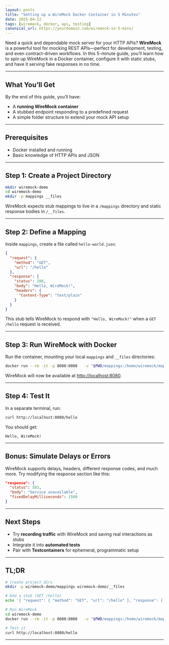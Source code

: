 ```yaml
---
layout: posts
title: "Setting up a WireMock Docker Container in 5 Minutes"
date: 2025-04-12
tags: [wiremock, docker, api, testing]
canonical_url: https://yourdomain.com/wiremock-in-5-mins/
---
```


Need a quick and dependable mock server for your HTTP APIs? **WireMock** is a powerful tool for mocking REST APIs—perfect for development, testing, and even contract-driven workflows. In this 5-minute guide, you’ll learn how to spin up WireMock in a Docker container, configure it with static stubs, and have it serving fake responses in no time.

---

## What You’ll Get

By the end of this guide, you’ll have:

- A **running WireMock container**  
- A stubbed endpoint responding to a predefined request  
- A simple folder structure to extend your mock API setup

---

## Prerequisites

- Docker installed and running  
- Basic knowledge of HTTP APIs and JSON

---

## Step 1: Create a Project Directory

```bash
mkdir wiremock-demo
cd wiremock-demo
mkdir -p mappings __files
```

WireMock expects stub mappings to live in a `/mappings` directory and static response bodies in `/__files`.

---

## Step 2: Define a Mapping

Inside `mappings`, create a file called `hello-world.json`:

```json
{
  "request": {
    "method": "GET",
    "url": "/hello"
  },
  "response": {
    "status": 200,
    "body": "Hello, WireMock!",
    "headers": {
      "Content-Type": "text/plain"
    }
  }
}
```

This stub tells WireMock to respond with `"Hello, WireMock!"` when a `GET /hello` request is received.

---

## Step 3: Run WireMock with Docker

Run the container, mounting your local `mappings` and `__files` directories:

```bash
docker run --rm -it -p 8080:8080   -v "$PWD/mappings:/home/wiremock/mappings"   -v "$PWD/__files:/home/wiremock/__files"   wiremock/wiremock:latest
```

WireMock will now be available at [http://localhost:8080](http://localhost:8080).

---

## Step 4: Test It

In a separate terminal, run:

```bash
curl http://localhost:8080/hello
```

You should get:

```
Hello, WireMock!
```

---

## Bonus: Simulate Delays or Errors

WireMock supports delays, headers, different response codes, and much more. Try modifying the response section like this:

```json
"response": {
  "status": 503,
  "body": "Service unavailable",
  "fixedDelayMilliseconds": 1500
}
```

---

## Next Steps

- Try **recording traffic** with WireMock and saving real interactions as stubs  
- Integrate it into **automated tests**  
- Pair with **Testcontainers** for ephemeral, programmatic setup

---

## TL;DR

```bash
# Create project dirs
mkdir -p wiremock-demo/mappings wiremock-demo/__files

# Add a stub (GET /hello)
echo '{ "request": { "method": "GET", "url": "/hello" }, "response": { "status": 200, "body": "Hello, WireMock!", "headers": { "Content-Type": "text/plain" } } }' > wiremock-demo/mappings/hello-world.json

# Run WireMock
cd wiremock-demo
docker run --rm -it -p 8080:8080   -v "$PWD/mappings:/home/wiremock/mappings"   -v "$PWD/__files:/home/wiremock/__files"   wiremock/wiremock:latest

# Test it
curl http://localhost:8080/hello
```

---